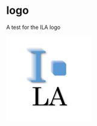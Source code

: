 # logo
A test for the ILA logo


![logo](https://github.com/zhanghongce/logo/blob/master/logo.png "Logo Title Text 1")
